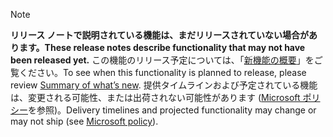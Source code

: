  > [!NOTE]
 >  <span data-ttu-id="5b444-101">**リリース ノートで説明されている機能は、まだリリースされていない場合があります。**</span><span class="sxs-lookup"><span data-stu-id="5b444-101">**These release notes describe functionality that may not have been released yet.**</span></span>
<span data-ttu-id="5b444-102">この機能のリリース予定については、「[新機能の概要](/business-applications-release-notes/April18/powerapps/whats-new-powerapps)」をご覧ください。</span><span class="sxs-lookup"><span data-stu-id="5b444-102">To see when this functionality is planned to release, please review [Summary of what’s new](/business-applications-release-notes/April18/powerapps/whats-new-powerapps).</span></span> <span data-ttu-id="5b444-103">提供タイムラインおよび予定されている機能は、変更される可能性、または出荷されない可能性があります ([Microsoft ポリシー](https://go.microsoft.com/fwlink/p/?linkid=2007332)を参照)。</span><span class="sxs-lookup"><span data-stu-id="5b444-103">Delivery timelines and projected functionality may change or may not ship (see [Microsoft policy](https://go.microsoft.com/fwlink/p/?linkid=2007332)).</span></span> 
